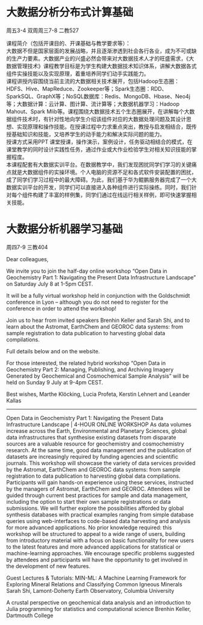 # 大数据分析分布式计算基础
周五3-4  双周周三7-8 二教527

课程简介（包括开课目的、开课基础与教学要求等）：  
大数据不但是国家层面的发展战略，并且逐渐渗透到社会各行各业，成为不可或缺的生产力要素。大数据产业的兴盛必然会带来对大数据技术人才的旺盛需求，《大数据管理技术》课程教学目标是为学生构建大数据技术知识体系，讲解大数据各式组件实操技能以及实现原理，着重培养同学们动手实践能力。  
课程讲授内容围绕当前主流的大数据相关技术展开，包括Hadoop生态圈：HDFS、Hive、MapReduce、Zookeeper等；Spark生态圈：RDD、SparkSQL、GraphX等；NoSQL数据库：Redis、MongoDB、Hbase、Neo4j等；大数据计算：云计算、图计算、流计算等；大数据机器学习：Hadoop Mahout、Spark Mlib等。课程围绕大数据技术五个生态圈展开，在讲解每个大数据组件技术时，有针对性地向学生介绍该组件对应的大数据处理问题及其设计思想、实现原理和操作技能。在授课过程中力求重点突出，教授与启发相结合，既传授基础知识和技能，又培养学生的动手能力和解决实际问题的能力。  
授课方式采用PPT 课堂授课，操作演示，案例设计，任务驱动相结合的模式，在课堂教学的同时设计实践性任务，通过作业或大作业检验学生对相关知识技能的掌握程度。  
本课程配套有大数据实训平台。在数据教学中，我们发现困扰同学们学习的关键痛点就是大数据组件的实操环境。个人电脑的资源不足和各式软件安装配置的困扰，成了同学们学习过程中的最大障碍。为此，我们基于华为鲲鹏服务器完成了一个大数据实训平台的开发，同学们可以直接进入各种组件进行实际操练。同时，我们针对每个组件构建了丰富的样例集，同学们通过在线运行相关样例，即可快速掌握相关技能。


# 大数据分析机器学习基础
周四7-9  三教404



Dear colleagues,
 
We invite you to join the half-day online workshop “Open Data in Geochemistry Part 1: Navigating the Present Data Infrastructure Landscape” on Saturday July 8 at 1-5pm CEST. 
 
It will be a fully virtual workshop held in conjunction with the Goldschmidt conference in Lyon – although you do not need to register for the conference in order to attend the workshop!
 
Join us to hear from invited speakers Brenhin Keller and Sarah Shi, and to learn about the Astromat, EarthChem and GEOROC data systems: from sample registration to data publication to harvesting global data compilations.
 
Full details below and on the website.
 
For those interested, the related hybrid workshop “Open Data in Geochemistry Part 2: Managing, Publishing, and Archiving Imagery Generated by Geochemical and Cosmochemical Sample Analysis” will be held on Sunday 9 July at 9-4pm CEST.
 
Best wishes,
Marthe Klöcking, Lucia Profeta, Kerstin Lehnert and Leander Kallas
 
 
----------------------------------
 
Open Data in Geochemistry Part 1: Navigating the Present Data Infrastructure Landscape | 4-HOUR ONLINE WORKSHOP
As data volumes increase across the Earth, Environmental and Planetary Sciences, global data infrastructures that synthesise existing datasets from disparate sources are a valuable resource for geochemistry and cosmochemistry research. At the same time, good data management and the publication of datasets are increasingly required by funding agencies and scientific journals. This workshop will showcase the variety of data services provided by the Astromat, EarthChem and GEOROC data systems: from sample registration to data publication to harvesting global data compilations.
Participants will gain hands-on experience using these services, instructed by the managers of Astromat, EarthChem and GEOROC. Attendees will be guided through current best practices for sample and data management, including the option to start their own sample registrations or data submissions. We will further explore the possibilities afforded by global synthesis databases with practical examples ranging from simple database queries using web-interfaces to code-based data harvesting and analysis for more advanced applications. No prior knowledge required: this workshop will be structured to appeal to a wide range of users, building from introductory material with a focus on basic functionality for new users to the latest features and more advanced applications for statistical or machine-learning approaches. We encourage specific problems suggested by attendees and participants will have the opportunity to get involved in the development of new features.
 
Guest Lectures & Tutorials:
MIN-ML: A Machine Learning Framework for Exploring Mineral Relations and Classifying Common Igneous Minerals
Sarah Shi, Lamont-Doherty Earth Observatory, Columbia University
 
A crustal perspective on geochemical data analysis and an introduction to Julia programming for statistics and computational science
Brenhin Keller, Dartmouth College
<!--stackedit_data:
eyJoaXN0b3J5IjpbNDk4ODkzNjQ2LDExMDk1MDY3NDYsMTM2MD
E5ODY0M119
-->